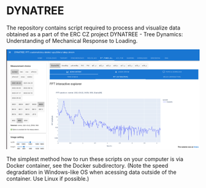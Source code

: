 # DYNATREE

The repository contains script required to process and visualize data
obtained as a part of the ERC CZ project DYNATREE - Tree Dynamics: Understanding of Mechanical Response to Loading. 

![FFT spectrum of the pull-release test](images/solara.png)

The simplest method how to run these scripts on your computer is via Docker container, see
the Docker subdirectory. (Note the speed degradation in Windows-like OS when acessing data outside of 
the container. Use Linux if possible.)
